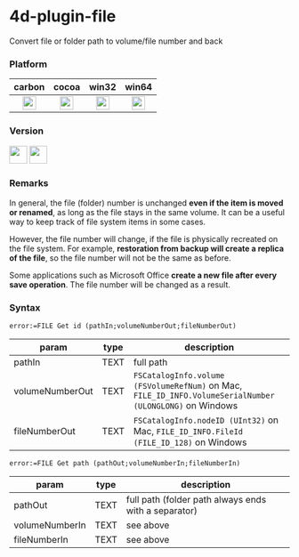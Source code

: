 # 4d-plugin-file
Convert file or folder path to volume/file number and back

### Platform

| carbon | cocoa | win32 | win64 |
|:------:|:-----:|:---------:|:---------:|
|<img src="https://cloud.githubusercontent.com/assets/1725068/22371562/1b091f0a-e4db-11e6-8458-8653954a7cce.png" width="24" height="24" />|<img src="https://cloud.githubusercontent.com/assets/1725068/22371562/1b091f0a-e4db-11e6-8458-8653954a7cce.png" width="24" height="24" />|<img src="https://cloud.githubusercontent.com/assets/1725068/22371562/1b091f0a-e4db-11e6-8458-8653954a7cce.png" width="24" height="24" />|<img src="https://cloud.githubusercontent.com/assets/1725068/22371562/1b091f0a-e4db-11e6-8458-8653954a7cce.png" width="24" height="24" />|

### Version

<img src="https://cloud.githubusercontent.com/assets/1725068/18940649/21945000-8645-11e6-86ed-4a0f800e5a73.png" width="32" height="32" /> <img src="https://cloud.githubusercontent.com/assets/1725068/18940648/2192ddba-8645-11e6-864d-6d5692d55717.png" width="32" height="32" />

### Remarks

In general, the file (folder) number is unchanged __even if the item is moved or renamed__, as long as the file stays in the same volume. It can be a useful way to keep track of file system items in some cases.

However, the file number will change, if the file is physically recreated on the file system. For example, __restoration from backup will create a replica of the file__, so the file number will not be the same as before. 

Some applications such as Microsoft Office __create a new file after every save operation__. The file number will be changed as a result.

### Syntax

```
error:=FILE Get id (pathIn;volumeNumberOut;fileNumberOut)
```

param|type|description
------------|------|----
pathIn|TEXT|full path
volumeNumberOut|TEXT|``FSCatalogInfo.volume (FSVolumeRefNum)`` on Mac, ``FILE_ID_INFO.VolumeSerialNumber (ULONGLONG)`` on Windows
fileNumberOut|TEXT|``FSCatalogInfo.nodeID (UInt32)`` on Mac, ``FILE_ID_INFO.FileId (FILE_ID_128)`` on Windows 

```
error:=FILE Get path (pathOut;volumeNumberIn;fileNumberIn)
```

param|type|description
------------|------|----
pathOut|TEXT|full path (folder path always ends with a separator)
volumeNumberIn|TEXT|see above
fileNumberIn|TEXT|see above

